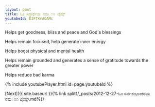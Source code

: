 ```yaml
---
layout: post
title: ಓಂ ಸಿದ್ಧಾರ್ಥಯ ನಮಃ ೧೧ ಟೈಮ್ಸ್
youtubeId: D3FTKrAGAMc
---
```

 
 
Helps get goodness, bliss and peace and God's blessings
 
Helps remain focused, help generate inner energy 
 
Helps boost physical and mental health 
 
Helps remain grounded and generates a sense of gratitude towards the greater power 
 
Helps reduce bad karma
 
 
 
 


{% include youtubePlayer.html id=page.youtubeId %}
 
[Next]({{ site.baseurl }}{% link  split1/_posts/2012-12-27-ಓಂ ಸರ್ವಶುಭಾಂಕರಯ ನಮಃ ೧೧ ಟೈಮ್ಸ್.md%})
 
